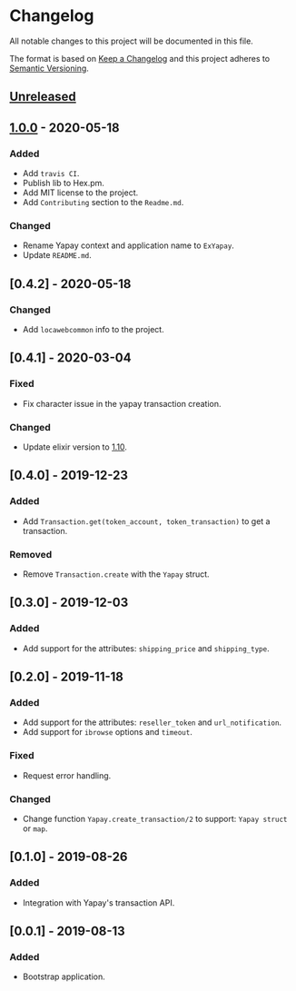 # Changelog
All notable changes to this project will be documented in this file.

The format is based on [Keep a Changelog](http://keepachangelog.com/en/1.0.0/)
and this project adheres to [Semantic Versioning](http://semver.org/spec/v2.0.0.html).

## [Unreleased]

## [1.0.0] - 2020-05-18
### Added
- Add `travis CI`.
- Publish lib to Hex.pm.
- Add MIT license to the project.
- Add `Contributing` section to the `Readme.md`.

### Changed
- Rename Yapay context and application name to `ExYapay`.
- Update `README.md`.

## [0.4.2] - 2020-05-18
### Changed
- Add `locawebcommon` info to the project.

## [0.4.1] - 2020-03-04
### Fixed
- Fix character issue in the yapay transaction creation.

### Changed
- Update elixir version to [1.10](https://elixir-lang.org/blog/2020/01/27/elixir-v1-10-0-released/).

## [0.4.0] - 2019-12-23
### Added
- Add `Transaction.get(token_account, token_transaction)` to get a transaction.

### Removed
- Remove `Transaction.create` with the `Yapay` struct.

## [0.3.0] - 2019-12-03
### Added
- Add support for the attributes: `shipping_price` and `shipping_type`.

## [0.2.0] - 2019-11-18
### Added
- Add support for the attributes: `reseller_token` and `url_notification`.
- Add support for `ibrowse` options and `timeout`.

### Fixed
- Request error handling.

### Changed
- Change function `Yapay.create_transaction/2` to support: `Yapay struct` or `map`.

## [0.1.0] - 2019-08-26
### Added
- Integration with Yapay's transaction API.

## [0.0.1] - 2019-08-13
### Added
- Bootstrap application.

[Unreleased]: https://github.com/locaweb/ex-yapay/compare/master...HEAD
[1.0.0]: https://github.com/locaweb/ex-yapay/releases/tag/v1.0.0
